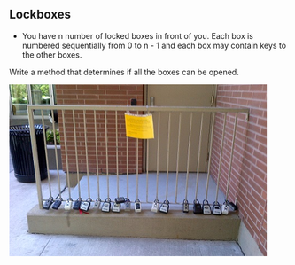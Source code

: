 ## Lockboxes

- You have n number of locked boxes in front of you. Each box is numbered sequentially from 0 to n - 1 and each box may contain keys to the other boxes.

Write a method that determines if all the boxes can be opened.

![lockboxes](https://raw.githubusercontent.com/afarizap/holbertonschool-interview/main/0x00-lockboxes/img/Captura%20de%20pantalla%20de%202021-07-22%2008-45-06.png)